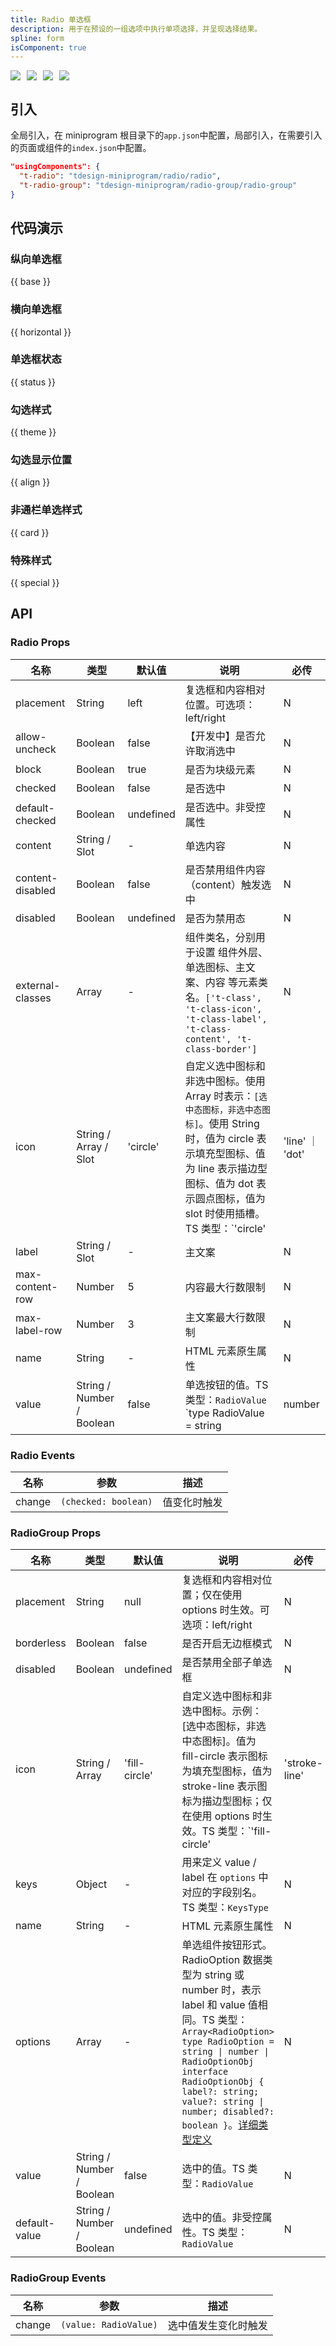```yaml
---
title: Radio 单选框
description: 用于在预设的一组选项中执行单项选择，并呈现选择结果。
spline: form
isComponent: true
---
```


<span class="coverages-badge" style="margin-right: 10px"><img src="https://img.shields.io/badge/coverages%3A%20lines-98%25-blue" /></span><span class="coverages-badge" style="margin-right: 10px"><img src="https://img.shields.io/badge/coverages%3A%20functions-100%25-blue" /></span><span class="coverages-badge" style="margin-right: 10px"><img src="https://img.shields.io/badge/coverages%3A%20statements-99%25-blue" /></span><span class="coverages-badge" style="margin-right: 10px"><img src="https://img.shields.io/badge/coverages%3A%20branches-88%25-blue" /></span>

## 引入

全局引入，在 miniprogram 根目录下的`app.json`中配置，局部引入，在需要引入的页面或组件的`index.json`中配置。

```json
"usingComponents": {
  "t-radio": "tdesign-miniprogram/radio/radio",
  "t-radio-group": "tdesign-miniprogram/radio-group/radio-group"
}
```

## 代码演示

### 纵向单选框

{{ base }}

### 横向单选框

{{ horizontal }}

### 单选框状态

{{ status }}

### 勾选样式

{{ theme }}

### 勾选显示位置

{{ align }}

### 非通栏单选样式

{{ card }}

### 特殊样式

{{ special }}

## API

### Radio Props

 名称               | 类型                        | 默认值       | 说明                                                                                                                                    | 必传             
------------------|---------------------------|-----------|---------------------------------------------------------------------------------------------------------------------------------------|----------------
 placement        | String                    | left      | 复选框和内容相对位置。可选项：left/right                                                                                                             | N              
 allow-uncheck    | Boolean                   | false     | 【开发中】是否允许取消选中                                                                                                                         | N              
 block            | Boolean                   | true      | 是否为块级元素                                                                                                                               | N              
 checked          | Boolean                   | false     | 是否选中                                                                                                                                  | N              
 default-checked  | Boolean                   | undefined | 是否选中。非受控属性                                                                                                                            | N              
 content          | String / Slot             | -         | 单选内容                                                                                                                                  | N              
 content-disabled | Boolean                   | false     | 是否禁用组件内容（content）触发选中                                                                                                                 | N              
 disabled         | Boolean                   | undefined | 是否为禁用态                                                                                                                                | N              
 external-classes | Array                     | -         | 组件类名，分别用于设置 组件外层、单选图标、主文案、内容 等元素类名。`['t-class', 't-class-icon', 't-class-label', 't-class-content', 't-class-border']`                | N              
 icon             | String / Array / Slot     | 'circle'  | 自定义选中图标和非选中图标。使用 Array 时表示：`[选中态图标，非选中态图标]`。使用 String 时，值为 circle 表示填充型图标、值为 line 表示描边型图标、值为 dot 表示圆点图标，值为 slot 时使用插槽。TS 类型：`'circle' | 'line' ｜ 'dot' | Array<string>` | N
 label            | String / Slot             | -         | 主文案                                                                                                                                   | N              
 max-content-row  | Number                    | 5         | 内容最大行数限制                                                                                                                              | N              
 max-label-row    | Number                    | 3         | 主文案最大行数限制                                                                                                                             | N              
 name             | String                    | -         | HTML 元素原生属性                                                                                                                           | N              
 value            | String / Number / Boolean | false     | 单选按钮的值。TS 类型：`RadioValue` `type RadioValue = string                                                                                   | number         | boolean`。[详细类型定义](https://github.com/Tencent/tdesign-miniprogram/tree/develop/src/radio/type.ts) | N

### Radio Events

 名称     | 参数                   | 描述     
--------|----------------------|--------
 change | `(checked: boolean)` | 值变化时触发 

### RadioGroup Props

 名称            | 类型                        | 默认值           | 说明                                                                                                                                                                                                                                                                                                                                             | 必传            
---------------|---------------------------|---------------|------------------------------------------------------------------------------------------------------------------------------------------------------------------------------------------------------------------------------------------------------------------------------------------------------------------------------------------------|---------------
 placement     | String                    | null          | 复选框和内容相对位置；仅在使用 options 时生效。可选项：left/right                                                                                                                                                                                                                                                                                                     | N             
 borderless    | Boolean                   | false         | 是否开启无边框模式                                                                                                                                                                                                                                                                                                                                      | N             
 disabled      | Boolean                   | undefined     | 是否禁用全部子单选框                                                                                                                                                                                                                                                                                                                                     | N             
 icon          | String / Array            | 'fill-circle' | 自定义选中图标和非选中图标。示例：[选中态图标，非选中态图标]。值为 fill-circle 表示图标为填充型图标，值为 stroke-line 表示图标为描边型图标；仅在使用 options 时生效。TS 类型：`'fill-circle'                                                                                                                                                                                                                      | 'stroke-line' | Array<string>` | N
 keys          | Object                    | -             | 用来定义 value / label 在 `options` 中对应的字段别名。TS 类型：`KeysType`                                                                                                                                                                                                                                                                                       | N             
 name          | String                    | -             | HTML 元素原生属性                                                                                                                                                                                                                                                                                                                                    | N             
 options       | Array                     | -             | 单选组件按钮形式。RadioOption 数据类型为 string 或 number 时，表示 label 和 value 值相同。TS 类型：`Array<RadioOption>` `type RadioOption = string \| number \| RadioOptionObj` `interface RadioOptionObj { label?: string; value?: string \| number; disabled?: boolean }`。[详细类型定义](https://github.com/Tencent/tdesign-miniprogram/tree/develop/src/radio-group/type.ts) | N             
 value         | String / Number / Boolean | false         | 选中的值。TS 类型：`RadioValue`                                                                                                                                                                                                                                                                                                                        | N             
 default-value | String / Number / Boolean | undefined     | 选中的值。非受控属性。TS 类型：`RadioValue`                                                                                                                                                                                                                                                                                                                  | N             

### RadioGroup Events

 名称     | 参数                    | 描述         
--------|-----------------------|------------
 change | `(value: RadioValue)` | 选中值发生变化时触发 
